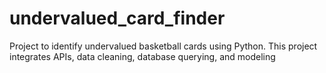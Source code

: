 # undervalued_card_finder
Project to identify undervalued basketball cards using Python. This project integrates APIs, data cleaning, database querying, and modeling
